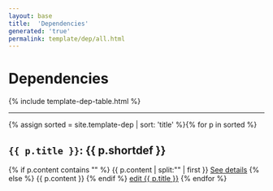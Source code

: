 ```yaml
---
layout: base
title:  'Dependencies'
generated: 'true'
permalink: template/dep/all.html
---
```


# Dependencies

{% include template-dep-table.html %}

----------

{% assign sorted = site.template-dep | sort: 'title' %}{% for p in sorted %}
<a id="al-template-dep/{{ p.title }}" class="al-dest"/>
<h2><code>{{ p.title }}</code>: {{ p.shortdef }}</h2>
{% if p.content contains "<!--details-->" %}    
{{ p.content | split:"<!--details-->" | first }}
<a href="{{ p.title }}" class="al-doc">See details</a>
{% else %}
{{ p.content }}
{% endif %}
<a href="{{ site.git_edit }}/{% if p.collection %}{{ p.relative_path }}{% else %}{{ p.path }}{% endif %}" target="#">edit {{ p.title }}</a>
{% endfor %}
